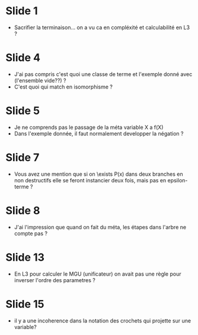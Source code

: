 #	Slide 1

- Sacrifier la terminaison... on a vu ca en compléxité et calculabilité en L3 ?

#	Slide 4

- J'ai pas compris c'est quoi une classe de terme et l'exemple donné avec (l'ensemble vide??) ?
- C'est quoi qui match en isomorphisme ?

#	Slide 5

- Je ne comprends pas le passage de la méta variable X a f(X)
- Dans l'exemple donnée, il faut normalement developper la négation ?

#	Slide 7

- Vous avez une mention que si on \exists P(x) dans deux branches en non destructifs elle se feront instancier deux fois, mais pas en epsilon-terme ?

#	Slide 8

- J'ai l'impression que quand on fait du méta, les étapes dans l'arbre ne compte pas ?

#	Slide 13

- En L3 pour calculer le MGU (unificateur) on avait pas une règle pour inverser l'ordre des parametres ?

#	Slide 15

- il y a une incoherence dans la notation des crochets qui projette sur une variable?